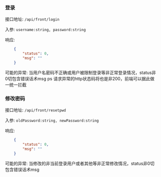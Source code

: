 ### 登录

接口地址: ``/api/front/login``

入参: 
``username:string, password:string``

响应: 
```json
    {
        "status": 0,
        "msg": ""
    }
```
可能的异常: 当用户名密码不正确或用户被限制登录等非正常登录情况，status非0切包含错误话术msg
ps 请求异常的http状态码将也是非200，前端可以据此做一统一拦截

### 修改密码

接口地址: ``/api/front/resetpwd``

入参: 
``oldPassword:string, newPassword:string``

响应: 
```json
    {
        "status": 0,
        "msg": ""
    }
```
可能的异常: 当修改的非当前登录用户或者其他等非正常修改情况，status非0切包含错误话术msg